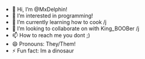 - 👋 Hi, I’m @MxDelphin!
- 👀 I’m interested in programming!
- 🌱 I’m currently learning how to cook /j
- 💞️ I’m looking to collaborate on with King_BOOBer /j
- 📫 How to reach me you dont ;)
- 😄 Pronouns: They/Them!
- ⚡ Fun fact: Im a dinosaur

<!---
MxDelphin/MxDelphin is a ✨ special ✨ repository because its `README.md` (this file) appears on your GitHub profile.
You can click the Preview link to take a look at your changes.
--->

